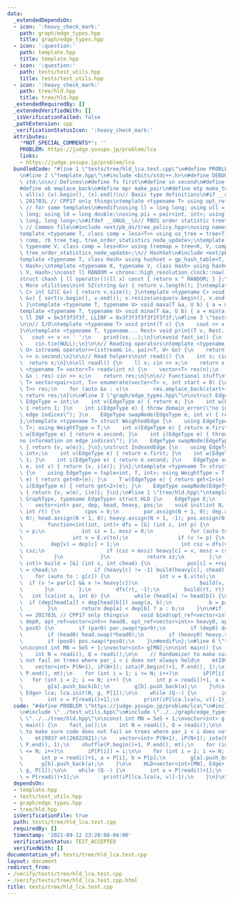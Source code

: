 ```yaml
---
data:
  _extendedDependsOn:
  - icon: ':heavy_check_mark:'
    path: graph/edge_types.hpp
    title: graph/edge_types.hpp
  - icon: ':question:'
    path: template.hpp
    title: template.hpp
  - icon: ':question:'
    path: tests/test_utils.hpp
    title: tests/test_utils.hpp
  - icon: ':heavy_check_mark:'
    path: tree/hld.hpp
    title: tree/hld.hpp
  _extendedRequiredBy: []
  _extendedVerifiedWith: []
  _isVerificationFailed: false
  _pathExtension: cpp
  _verificationStatusIcon: ':heavy_check_mark:'
  attributes:
    '*NOT_SPECIAL_COMMENTS*': ''
    PROBLEM: https://judge.yosupo.jp/problem/lca
    links:
    - https://judge.yosupo.jp/problem/lca
  bundledCode: "#line 1 \"tests/tree/hld_lca.test.cpp\"\n#define PROBLEM \"https://judge.yosupo.jp/problem/lca\"\
    \n#line 2 \"template.hpp\"\n#include <bits/stdc++.h>\n#define DEBUG 1\nusing namespace\
    \ std;\n\n// Defines\n#define fs first\n#define sn second\n#define pb push_back\n\
    #define eb emplace_back\n#define mpr make_pair\n#define mtp make_tuple\n#define\
    \ all(x) (x).begin(), (x).end()\n// Basic type definitions\n#if __cplusplus ==\
    \ 201703L // CPP17 only things\ntemplate <typename T> using opt_ref = optional<reference_wrapper<T>>;\
    \ // for some templates\n#endif\nusing ll = long long; using ull = unsigned long\
    \ long; using ld = long double;\nusing pii = pair<int, int>; using pll = pair<long\
    \ long, long long>;\n#ifdef __GNUG__\n// PBDS order statistic tree\n#include <ext/pb_ds/assoc_container.hpp>\
    \ // Common file\n#include <ext/pb_ds/tree_policy.hpp>\nusing namespace __gnu_pbds;\n\
    template <typename T, class comp = less<T>> using os_tree = tree<T, null_type,\
    \ comp, rb_tree_tag, tree_order_statistics_node_update>;\ntemplate <typename K,\
    \ typename V, class comp = less<K>> using treemap = tree<K, V, comp, rb_tree_tag,\
    \ tree_order_statistics_node_update>;\n// HashSet\n#include <ext/pb_ds/assoc_container.hpp>\n\
    template <typename T, class Hash> using hashset = gp_hash_table<T, null_type,\
    \ Hash>;\ntemplate <typename K, typename V, class Hash> using hashmap = gp_hash_table<K,\
    \ V, Hash>;\nconst ll RANDOM = chrono::high_resolution_clock::now().time_since_epoch().count();\n\
    struct chash { ll operator()(ll x) const { return x ^ RANDOM; } };\n#endif\n//\
    \ More utilities\nint SZ(string &v) { return v.length(); }\ntemplate <typename\
    \ C> int SZ(C &v) { return v.size(); }\ntemplate <typename C> void UNIQUE(vector<C>\
    \ &v) { sort(v.begin(), v.end()); v.resize(unique(v.begin(), v.end()) - v.begin());\
    \ }\ntemplate <typename T, typename U> void maxa(T &a, U b) { a = max(a, b); }\n\
    template <typename T, typename U> void mina(T &a, U b) { a = min(a, b); }\nconst\
    \ ll INF = 0x3f3f3f3f, LLINF = 0x3f3f3f3f3f3f3f3f;\n#line 3 \"tests/test_utils.hpp\"\
    \n\n// I/O\ntemplate <typename T> void print(T v) {\n    cout << v << '\\n';\n\
    }\n\ntemplate <typename T, typename... Rest> void print(T v, Rest... vs) {\n \
    \   cout << v << ' ';\n    print(vs...);\n}\n\nvoid fast_io() {\n    ios_base::sync_with_stdio(false);\n\
    \    cin.tie(NULL);\n}\n\n// Reading operators\ntemplate <typename T, typename\
    \ U> istream& operator>>(istream& in, pair<T, U> &o) {\n    return in >> o.first\
    \ >> o.second;\n}\n\n// Read helpers\nint readi() {\n    int x; cin >> x;\n  \
    \  return x;\n}\n\nll readl() {\n    ll x; cin >> x;\n    return x;\n}\n\ntemplate\
    \ <typename T> vector<T> readv(int n) {\n    vector<T> res(n);\n    for (auto\
    \ &x : res) cin >> x;\n    return res;\n}\n\n// Functional stuff\ntemplate <typename\
    \ T> vector<pair<int, T>> enumerate(vector<T> v, int start = 0) {\n    vector<pair<int,\
    \ T>> res;\n    for (auto &x : v)\n        res.emplace_back(start++, x);\n   \
    \ return res;\n}\n\n#line 3 \"graph/edge_types.hpp\"\n\nstruct Edge {\n    using\
    \ EdgeType = int;\n    int v(EdgeType e) { return e; }\n    int w(EdgeType e)\
    \ { return 1; }\n    int i(EdgeType e) { throw domain_error(\"no information on\
    \ edge indices\"); }\n    EdgeType swapNode(EdgeType e, int v) { return v; }\n\
    };\ntemplate <typename T> struct WeightedEdge {\n    using EdgeType = pair<int,\
    \ T>; using WeightType = T;\n    int v(EdgeType e) { return e.first; }\n    T\
    \ w(EdgeType e) { return e.second; }\n    int i(EdgeType e) { throw domain_error(\"\
    no information on edge indices\"); }\n    EdgeType swapNode(EdgeType e, int v)\
    \ { return {v, w(e)}; }\n};\nstruct IndexedEdge {\n    using EdgeType = pair<int,\
    \ int>;\n    int v(EdgeType e) { return e.first; }\n    int w(EdgeType e) { return\
    \ 1; }\n    int i(EdgeType e) { return e.second; }\n    EdgeType swapNode(EdgeType\
    \ e, int v) { return {v, i(e)}; }\n};\ntemplate <typename T> struct WeightedIndexedEdge\
    \ {\n    using EdgeType = tuple<int, T, int>; using WeightType = T;\n    int v(EdgeType\
    \ e) { return get<0>(e); }\n    T w(EdgeType e) { return get<1>(e); }\n    int\
    \ i(EdgeType e) { return get<2>(e); }\n    EdgeType swapNode(EdgeType e, int v)\
    \ { return {v, w(e), i(e)}; }\n};\n#line 1 \"tree/hld.hpp\"\ntemplate <typename\
    \ GraphType, typename EdgeType> struct HLD {\n    EdgeType E;\n    int cpos;\n\
    \    vector<int> par, dep, head, heavy, pos;\n    void init(int N, GraphType &g,\
    \ int rt) {\n        cpos = 0;\n        par.assign(N + 1, 0); dep.assign(N + 1,\
    \ 0); head.assign(N + 1, 0); heavy.assign(N + 1, -1); pos.assign(N + 1, 0);\n\
    \        function<int(int, int)> dfs = [&] (int c, int p) {\n            par[c]\
    \ = p;\n            int sz = 1, mxsz = 0;\n            for (auto to : g[c]) {\n\
    \                int v = E.v(to);\n                if (v != p) {\n           \
    \         dep[v] = dep[c] + 1;\n                    int csz = dfs(v, c); sz +=\
    \ csz;\n                    if (csz > mxsz) heavy[c] = v, mxsz = csz;\n      \
    \          }\n            }\n            return sz;\n        };\n        function<void(int,\
    \ int)> build = [&] (int c, int chead) {\n            pos[c] = ++cpos; head[c]\
    \ = chead;\n            if (heavy[c] != -1) build(heavy[c], chead);\n        \
    \    for (auto to : g[c]) {\n                int v = E.v(to);\n              \
    \  if (v != par[c] && v != heavy[c])\n                    build(v, v);\n     \
    \       }\n        };\n        dfs(rt, -1);\n        build(rt, rt);\n    }\n \
    \   int lca(int a, int b) {\n        while (head[a] != head[b]) {\n          \
    \  if (dep[head[a]] > dep[head[b]]) swap(a, b);\n            b = par[head[b]];\n\
    \        }\n        return dep[a] < dep[b] ? a : b;\n    }\n\n#if __cplusplus\
    \ == 201703L // CPP17 only things\n    void bind(opt_ref<vector<int>> par0, opt_ref<vector<int>>\
    \ dep0, opt_ref<vector<int>> head0, opt_ref<vector<int>> heavy0, opt_ref<vector<int>>\
    \ pos0) {\n        if (par0) par.swap(*par0);\n        if (dep0) dep.swap(*dep0);\n\
    \        if (head0) head.swap(*head0);\n        if (heavy0) heavy.swap(*heavy0);\n\
    \        if (pos0) pos.swap(*pos0);\n    }\n#endif\n};\n#line 6 \"tests/tree/hld_lca.test.cpp\"\
    \n\nconst int MN = 5e5 + 1;\nvector<int> g[MN];\n\nint main() {\n    fast_io();\n\
    \    int N = readi(), Q = readi();\n\n    // Randomizer to make sure code does\
    \ not fail on trees where par_i < i does not always hold\n    mt19937 mt(26022021);\n\
    \    vector<int> P(N+1), iP(N+1); iota(P.begin()+1, P.end(), 1);\n    shuffle(P.begin()+1,\
    \ P.end(), mt);\n    for (int i = 1; i <= N; i++)\n        iP[P[i]] = i;\n\n \
    \   for (int i = 2; i <= N; i++) {\n        int p = readi()+1, a = P[i], b = P[p];\n\
    \        g[a].push_back(b);\n        g[b].push_back(a);\n    }\n\n    HLD<vector<int>[MN],\
    \ Edge> lca; lca.init(N, g, P[1]);\n\n    while (Q--) {\n        int u = P[readi()+1];\n\
    \        int v = P[readi()+1];\n        print(iP[lca.lca(u, v)]-1);\n    }\n}\n"
  code: "#define PROBLEM \"https://judge.yosupo.jp/problem/lca\"\n#include \"../../template.hpp\"\
    \n#include \"../test_utils.hpp\"\n#include \"../../graph/edge_types.hpp\"\n#include\
    \ \"../../tree/hld.hpp\"\n\nconst int MN = 5e5 + 1;\nvector<int> g[MN];\n\nint\
    \ main() {\n    fast_io();\n    int N = readi(), Q = readi();\n\n    // Randomizer\
    \ to make sure code does not fail on trees where par_i < i does not always hold\n\
    \    mt19937 mt(26022021);\n    vector<int> P(N+1), iP(N+1); iota(P.begin()+1,\
    \ P.end(), 1);\n    shuffle(P.begin()+1, P.end(), mt);\n    for (int i = 1; i\
    \ <= N; i++)\n        iP[P[i]] = i;\n\n    for (int i = 2; i <= N; i++) {\n  \
    \      int p = readi()+1, a = P[i], b = P[p];\n        g[a].push_back(b);\n  \
    \      g[b].push_back(a);\n    }\n\n    HLD<vector<int>[MN], Edge> lca; lca.init(N,\
    \ g, P[1]);\n\n    while (Q--) {\n        int u = P[readi()+1];\n        int v\
    \ = P[readi()+1];\n        print(iP[lca.lca(u, v)]-1);\n    }\n}\n"
  dependsOn:
  - template.hpp
  - tests/test_utils.hpp
  - graph/edge_types.hpp
  - tree/hld.hpp
  isVerificationFile: true
  path: tests/tree/hld_lca.test.cpp
  requiredBy: []
  timestamp: '2021-09-12 23:20:08-04:00'
  verificationStatus: TEST_ACCEPTED
  verifiedWith: []
documentation_of: tests/tree/hld_lca.test.cpp
layout: document
redirect_from:
- /verify/tests/tree/hld_lca.test.cpp
- /verify/tests/tree/hld_lca.test.cpp.html
title: tests/tree/hld_lca.test.cpp
---
```

